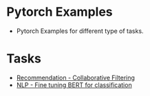 # Pytorch Examples

- Pytorch Examples for different type of tasks.

# Tasks
- [Recommendation - Collaborative Filtering](/src/movielens/collaborative_filtering) 
- [NLP - Fine tuning BERT for classification](src/nlp/clasification.py)